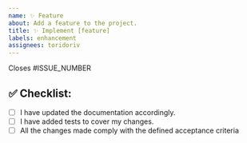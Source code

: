 ```yaml
---
name: ✨ Feature
about: Add a feature to the project.
title: ✨ Implement [feature]
labels: enhancement
assignees: toridoriv
---
```


Closes #ISSUE_NUMBER

## ✅ Checklist:

<!--- Go over all the following points, and put an `x` in all the boxes that apply. -->
<!--- If you're unsure about any of these, don't hesitate to ask. We're here to help! -->

- [ ] I have updated the documentation accordingly.
- [ ] I have added tests to cover my changes.
- [ ] All the changes made comply with the defined acceptance criteria
